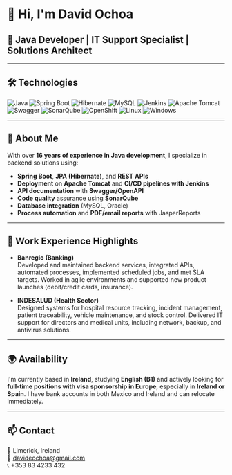 # 👋 Hi, I'm David Ochoa

## 💼 Java Developer | IT Support Specialist | Solutions Architect

---

## 🛠️ Technologies

![Java](https://img.shields.io/badge/Java-ED8B00?style=for-the-badge&logo=java&logoColor=white)
![Spring Boot](https://img.shields.io/badge/Spring%20Boot-6DB33F?style=for-the-badge&logo=spring-boot&logoColor=white)
![Hibernate](https://img.shields.io/badge/Hibernate-59666C?style=for-the-badge&logo=hibernate&logoColor=white)
![MySQL](https://img.shields.io/badge/MySQL-00758F?style=for-the-badge&logo=mysql&logoColor=white)
![Jenkins](https://img.shields.io/badge/Jenkins-D24939?style=for-the-badge&logo=jenkins&logoColor=white)
![Apache Tomcat](https://img.shields.io/badge/Apache%20Tomcat-F8DC75?style=for-the-badge&logo=apache-tomcat&logoColor=black)
![Swagger](https://img.shields.io/badge/Swagger-85EA2D?style=for-the-badge&logo=swagger&logoColor=black)
![SonarQube](https://img.shields.io/badge/SonarQube-4E9BCD?style=for-the-badge&logo=sonarqube&logoColor=white)
![OpenShift](https://img.shields.io/badge/OpenShift-EE0000?style=for-the-badge&logo=Red-Hat-OpenShift&logoColor=white)
![Linux](https://img.shields.io/badge/Linux-FCC624?style=for-the-badge&logo=linux&logoColor=black)
![Windows](https://img.shields.io/badge/Windows-0078D6?style=for-the-badge&logo=windows&logoColor=white)

---

## 📌 About Me

With over **16 years of experience in Java development**, I specialize in backend solutions using:

- **Spring Boot**, **JPA (Hibernate)**, and **REST APIs**
- **Deployment** on **Apache Tomcat** and **CI/CD pipelines with Jenkins**
- **API documentation** with **Swagger/OpenAPI**
- **Code quality** assurance using **SonarQube**
- **Database integration** (MySQL, Oracle)
- **Process automation** and **PDF/email reports** with JasperReports

---

## 💼 Work Experience Highlights

- **Banregio (Banking)**  
  Developed and maintained backend services, integrated APIs, automated processes, implemented scheduled jobs, and met SLA targets. Worked in agile environments and supported new product launches (debit/credit cards, insurance).

- **INDESALUD (Health Sector)**  
  Designed systems for hospital resource tracking, incident management, patient traceability, vehicle maintenance, and stock control. Delivered IT support for directors and medical units, including network, backup, and antivirus solutions.

---

## 🌍 Availability

I'm currently based in **Ireland**, studying **English (B1)** and actively looking for **full-time positions with visa sponsorship in Europe**, especially in **Ireland or Spain**. I have bank accounts in both Mexico and Ireland and can relocate immediately.

---

## 📫 Contact

📍 Limerick, Ireland  
📧 [davideochoa@gmail.com](mailto:davideochoa@gmail.com)  
📞 +353 83 4233 432
